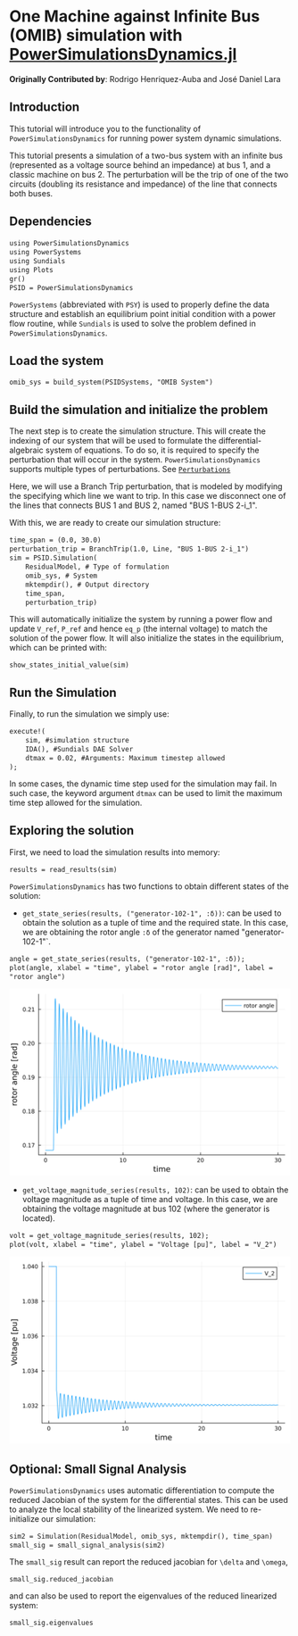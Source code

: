 # One Machine against Infinite Bus (OMIB) simulation with [PowerSimulationsDynamics.jl](https://github.com/NREL-Sienna/PowerSimulationsDynamics.jl)

**Originally Contributed by**: Rodrigo Henriquez-Auba and José Daniel Lara

## Introduction

This tutorial will introduce you to the functionality of `PowerSimulationsDynamics`
for running power system dynamic simulations.

This tutorial presents a simulation of a two-bus system with an infinite bus (represented as a voltage source behind an impedance) at bus 1, and a classic machine on bus 2. The perturbation will be the trip of one of the two circuits (doubling its resistance and impedance) of the line that connects both buses.

## Dependencies

```@repl tutorial_omib
using PowerSimulationsDynamics
using PowerSystems
using Sundials
using Plots
gr()
PSID = PowerSimulationsDynamics
```

`PowerSystems` (abbreviated with `PSY`) is used to properly define the data structure and establish an equilibrium point initial condition with a power flow routine, while `Sundials` is used to solve the problem defined in `PowerSimulationsDynamics`.

## Load the system

```@repl tutorial_omib
omib_sys = build_system(PSIDSystems, "OMIB System")
```

## Build the simulation and initialize the problem

The next step is to create the simulation structure. This will create the indexing of our system that will be used to formulate the differential-algebraic system of equations. To do so, it is required to specify the perturbation that will occur in the system. `PowerSimulationsDynamics` supports multiple types of perturbations. See [`Perturbations`]()

Here, we will use a Branch Trip perturbation, that is modeled by modifying the specifying which line we want to trip. In this case we disconnect one of the lines that connects BUS 1 and BUS 2, named "BUS 1-BUS 2-i_1".

With this, we are ready to create our simulation structure:

```@repl tutorial_omib
time_span = (0.0, 30.0)
perturbation_trip = BranchTrip(1.0, Line, "BUS 1-BUS 2-i_1")
sim = PSID.Simulation(
    ResidualModel, # Type of formulation
    omib_sys, # System
    mktempdir(), # Output directory
    time_span,
    perturbation_trip)
```

This will automatically initialize the system by running a power flow and update `V_ref`, `P_ref` and hence `eq_p` (the internal voltage) to match the solution of the power flow. It will also initialize the states in the equilibrium, which can be printed with:

```@repl tutorial_omib
show_states_initial_value(sim)
```

## Run the Simulation

Finally, to run the simulation we simply use:

```@repl tutorial_omib
execute!(
    sim, #simulation structure
    IDA(), #Sundials DAE Solver
    dtmax = 0.02, #Arguments: Maximum timestep allowed
);
```

In some cases, the dynamic time step used for the simulation may fail. In such case, the keyword argument `dtmax` can be used to limit the maximum time step allowed for the simulation.

## Exploring the solution

First, we need to load the simulation results into memory:

```@repl tutorial_omib
results = read_results(sim)
```

`PowerSimulationsDynamics` has two functions to obtain different states of the solution:
 - `get_state_series(results, ("generator-102-1", :δ))`: can be used to obtain the solution as a tuple of time and the required state. In this case, we are obtaining the rotor angle `:δ` of the generator named "generator-102-1"`.

```@repl tutorial_omib
angle = get_state_series(results, ("generator-102-1", :δ));
plot(angle, xlabel = "time", ylabel = "rotor angle [rad]", label = "rotor angle")
```

![plot](figs/omib_angle.svg)

 - `get_voltage_magnitude_series(results, 102)`: can be used to obtain the voltage magnitude as a tuple of time and voltage. In this case, we are obtaining the voltage magnitude at bus 102 (where the generator is located).

```@repl tutorial_omib
volt = get_voltage_magnitude_series(results, 102);
plot(volt, xlabel = "time", ylabel = "Voltage [pu]", label = "V_2")
```

![plot](figs/omib_volt.svg)

## Optional: Small Signal Analysis

`PowerSimulationsDynamics` uses automatic differentiation to compute the reduced Jacobian of the system for the differential states. This can be used to analyze the local stability of the linearized system. We need to re-initialize our simulation:

```@repl tutorial_omib
sim2 = Simulation(ResidualModel, omib_sys, mktempdir(), time_span)
small_sig = small_signal_analysis(sim2)
```

The `small_sig` result can report the reduced jacobian for ``\delta`` and ``\omega``,

```@repl tutorial_omib
small_sig.reduced_jacobian
```

and can also be used to report the eigenvalues of the reduced linearized system:

```@repl tutorial_omib
small_sig.eigenvalues
```
